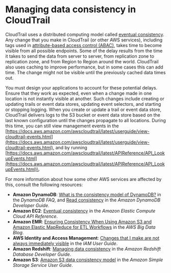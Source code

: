 # Managing data consistency in CloudTrail<a name="cloudtrail-data-consistency"></a>

CloudTrail uses a distributed computing model called [eventual consistency](https://en.wikipedia.org/wiki/Eventual_consistency)\. Any change that you make in CloudTrail \(or other AWS services\), including tags used in [attribute\-based access control \(ABAC\)](https://docs.aws.amazon.com/IAM/latest/UserGuide/introduction_attribute-based-access-control.html), takes time to become visible from all possible endpoints\. Some of the delay results from the time it takes to send the data from server to server, from replication zone to replication zone, and from Region to Region around the world\. CloudTrail also uses caching to improve performance, but in some cases this can add time\. The change might not be visible until the previously cached data times out\. 

 You must design your applications to account for these potential delays\. Ensure that they work as expected, even when a change made in one location is not instantly visible at another\. Such changes include creating or updating trails or event data stores, updating event selectors, and starting or stopping logging\. When you create or update a trail or event data store, CloudTrail delivers logs to the S3 bucket or event data store based on the last known configuration until the changes propagate to all locations\. During this time, you can still view management events in the [https://docs.aws.amazon.com/awscloudtrail/latest/userguide/view-cloudtrail-events.html](https://docs.aws.amazon.com/awscloudtrail/latest/userguide/view-cloudtrail-events.html), and by running [https://docs.aws.amazon.com/awscloudtrail/latest/APIReference/API_LookupEvents.html](https://docs.aws.amazon.com/awscloudtrail/latest/APIReference/API_LookupEvents.html)\. 

 For more information about how some other AWS services are affected by this, consult the following resources: 
+  **Amazon DynamoDB**: [What is the consistency model of DynamoDB?](http://aws.amazon.com/dynamodb/faqs/) in the *DynamoDB FAQ*, and [Read consistency](https://docs.aws.amazon.com/amazondynamodb/latest/developerguide/HowItWorks.ReadConsistency.html) in the *Amazon DynamoDB Developer Guide*\. 
+  **Amazon EC2**: [Eventual consistency](https://docs.aws.amazon.com/AWSEC2/latest/APIReference/query-api-troubleshooting.html#eventual-consistency) in the *Amazon Elastic Compute Cloud API Reference*\. 
+  **Amazon EMR**: [Ensuring Consistency When Using Amazon S3 and Amazon Elastic MapReduce for ETL Workflows](http://aws.amazon.com/blogs/big-data/ensuring-consistency-when-using-amazon-s3-and-amazon-elastic-mapreduce-for-etl-workflows/) in the *AWS Big Data Blog*\. 
+  **AWS Identity and Access Management**: [Changes that I make are not always immediately visible](https://docs.aws.amazon.com/IAM/latest/UserGuide/troubleshoot_general.html#troubleshoot_general_eventual-consistency) in the *IAM User Guide*\. 
+  **Amazon Redshift**: [Managing data consistency](https://docs.aws.amazon.com/redshift/latest/dg/managing-data-consistency.html) in the *Amazon Redshift Database Developer Guide*\. 
+  **Amazon S3**: [Amazon S3 data consistency model](https://docs.aws.amazon.com/AmazonS3/latest/userguide/Welcome.html#ConsistencyModel) in the *Amazon Simple Storage Service User Guide*\. 